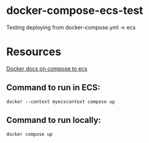 # docker-compose-ecs-test
Testing deploying from docker-compose.yml -> ecs

# Resources
[Docker docs on compose to ecs](https://docs.docker.com/cloud/ecs-integration/#install-the-docker-compose-cli-on-linux)

## Command to run in ECS:
`docker --context myecscontext compose up`

## Command to run locally: 
`docker compose up`

